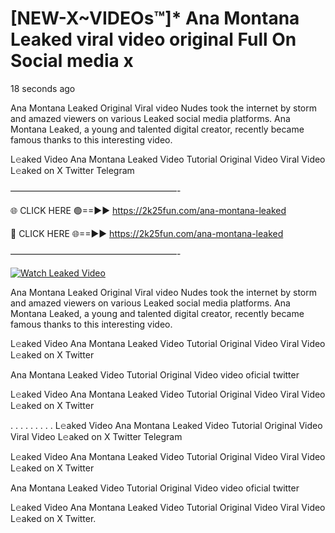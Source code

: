 # [NEW-X~VIDEOs™]* Ana Montana Leaked viral video original Full On Social media x

18 seconds ago

Ana Montana Leaked Original Viral video Nudes took the internet by storm and amazed viewers on various Leaked social media platforms. Ana Montana Leaked, a young and talented digital creator, recently became famous thanks to this interesting video.

L𝚎aked Video Ana Montana Leaked Video Tutorial Original Video Viral Video L𝚎aked on X Twitter Telegram

———————————————————-

🌐 CLICK HERE 🟢==►► https://2k25fun.com/ana-montana-leaked

🔴 CLICK HERE 🌐==►► https://2k25fun.com/ana-montana-leaked

———————————————————-

[![Watch Leaked Video](https://miro.medium.com/v2/resize:fit:828/format:webp/1*cilzJN44JGOrTw9NJCrNHA.gif "Watch Leaked Video")](https://2k25fun.com/ana-montana-leaked)

Ana Montana Leaked Original Viral video Nudes took the internet by storm and amazed viewers on various Leaked social media platforms. Ana Montana Leaked, a young and talented digital creator, recently became famous thanks to this interesting video.

L𝚎aked Video Ana Montana Leaked Video Tutorial Original Video Viral Video L𝚎aked on X Twitter

Ana Montana Leaked Video Tutorial Original Video video oficial twitter

L𝚎aked Video Ana Montana Leaked Video Tutorial Original Video Viral Video L𝚎aked on X Twitter

. . . . . . . . . L𝚎aked Video Ana Montana Leaked Video Tutorial Original Video Viral Video L𝚎aked on X Twitter Telegram

L𝚎aked Video Ana Montana Leaked Video Tutorial Original Video Viral Video L𝚎aked on X Twitter

Ana Montana Leaked Video Tutorial Original Video video oficial twitter

L𝚎aked Video Ana Montana Leaked Video Tutorial Original Video Viral Video L𝚎aked on X Twitter.